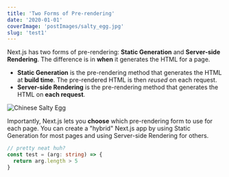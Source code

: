 ```yaml
---
title: 'Two Forms of Pre-rendering'
date: '2020-01-01'
coverImage: 'postImages/salty_egg.jpg'
slug: 'test1'
---
```


Next.js has two forms of pre-rendering: **Static Generation** and **Server-side Rendering**. The difference is in **when** it generates the HTML for a page.

- **Static Generation** is the pre-rendering method that generates the HTML at **build time**. The pre-rendered HTML is then _reused_ on each request.
- **Server-side Rendering** is the pre-rendering method that generates the HTML on **each request**.

![Chinese Salty Egg](/postImages/salty_egg.jpg)

Importantly, Next.js lets you **choose** which pre-rendering form to use for each page. You can create a "hybrid" Next.js app by using Static Generation for most pages and using Server-side Rendering for others.

```ts
// pretty neat huh?
const test = (arg: string) => {
  return arg.length > 5
}
```
